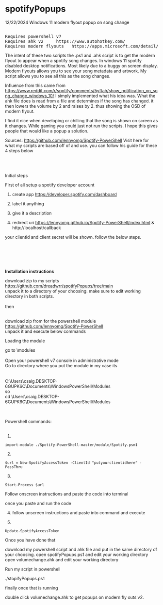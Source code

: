 # spotifyPopups

12/22/2024
Windows 11 modern flyout popup on song change
<pre>

Requires powershell v7 
Requires ahk v2     https://www.autohotkey.com/  
Requires modern flyouts   https://apps.microsoft.com/detail/9mt60qv066rp?hl=en-US&gl=US
</pre>
The intent of these two scripts the .ps1 and .ahk script is to get the modern flyout to appear when a spotify song changes. In windows 11 spotify disabled desktop notifications. Most likely due to a buggy on screen display. Modern flyouts allows you to see your song metadata and artwork. My script allows you to see all this as the song changes.

Influence from this came from <br> https://www.reddit.com/r/spotify/comments/5yftah/show_notification_on_song_change_windows_10/
I simply implemented what his idea was. What the ahk file does is read from a file and determines if the song has changed. it then lowers the volume by 2 and raises by 2. thus showing the OSD of modern flyout.

I find it nice when developing or chilling that the song is shown on screen as it changes. While gaming you could just not run the scripts. I hope this gives people that would like a popup a solution. 


Sources: https://github.com/lennyomg/Spotify-PowerShell
Visit here for what my scripts are based off of and use.
you can follow his guide for these 4 steps below
<br>
<br>
<br>
<br>


Initial steps

First of all setup a spotify developer account


1. create app   https://developer.spotify.com/dashboard 

2. label it anything

3. give it a description

4. redirect uri   https://lennyomg.github.io/Spotify-PowerShell/index.html  &
                  http://localhost/callback

your clientid and client secret will be shown. follow the below steps.

<br>
<br>
<br>
<br>


**Installation instructions**


download zip to my scripts  https://github.com/dreadwrr/spotifyPopups/tree/main  <br>
unpack it to a directory of your choosing. make sure to edit working directory in both scripts.
<br>
<br>
then
<br>
<br>

download zip from for the powershell module https://github.com/lennyomg/Spotify-PowerShell  
unpack it and execute below commands

Loading the module

go to \modules\
<br>
Open your powershell v7 console in administrative mode <br>
Go to directory where you put the module
in my case its
<br><br><br>
C:\Users\csaig.DESKTOP-6GUPK6C\Documents\WindowsPowerShell\Modules  <br>
so <br>
cd \Users\csaig.DESKTOP-6GUPK6C\Documents\WindowsPowerShell\Modules
<br>
<br>
<br>


Powershell commands:
<br>
<br>

1.
```
import-module ./Spotify-PowerShell-master/module/Spotify.psm1
```

2.
```
$url = New-SpotifyAccessToken -ClientId "putyourclientidhere" -PassThru
```

3.
```
Start-Process $url
```

Follow onscreen instructions and paste the code into terminal

once you paste and run the code


4. follow unscreen instructions and paste into command and execute

5.
```
Update-SpotifyAccessToken
```


Once you have done that



download my powershell script and ahk file and put in the same directory of your choosing.
open spotifyPopups.ps1 and edit your working directory
open volumechange.ahk and edit your working directory

Run my script in powershell 

./stopifyPopups.ps1

finally once that is running 

double click  volumechange.ahk  to get popups on modern fly outs v2.










